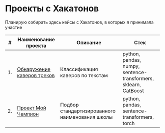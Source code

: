 # Проекты с Хакатонов

Планирую собирать здесь кейсы с Хакатонов, в которых я принимала участие

| #    | Наименование проекта                | Описание                                                     | Стек                                                         |
| ---- | ------------------------------------------------------------ | ------------------------------------------------------------ | ------------------------------------------------------------ |
| 1.   | [Обнаружение каверов треков](https://github.com/EktTitova/Hakaton-Projects/blob/main/Yandex%20music%20Hakaton/YM-18.ipynb) | Классификация каверов по текстам             | python, pandas, numpy, sentence-transformers, sklearn, CatBoost |
| 2.   | [Проект Мой Чемпион](https://github.com/EktTitova/Hakaton-Projects/blob/0588314c9fccc4ff1d4689be56812fdfee041948/Champion_Project/Titova_my_Champion.ipynb) | Подбор стандартизированного наименования школы             | python, pandas, sentence-transformers, torch |
